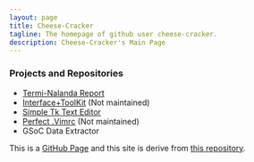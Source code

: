 ```yaml
---
layout: page
title: Cheese-Cracker
tagline: The homepage of github user cheese-cracker.
description: Cheese-Cracker's Main Page
---
```

### Projects and Repositories
 - [Termi-Nalanda Report](pages/termi_nalanda_report.html)
 - [Interface+ToolKit](https://github.com/cheese-cracker/Interface-Toolkit-Original) (Not maintained)
 - [Simple Tk Text Editor](https://github.com/cheese-cracker/text_editor)
 - [Perfect .Vimrc](https://github.com/cheese-cracker/perfect-vimrc) (Not maintained)
 - GSoC Data Extractor

This is a [GitHub Page](https://pages.github.com) and this site is derive from [this repository](http://kbroman.org/simple_site).
